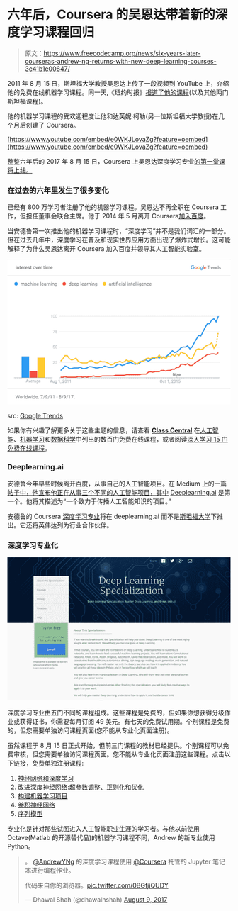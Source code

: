 # 六年后，Coursera 的吴恩达带着新的深度学习课程回归

> 原文：<https://www.freecodecamp.org/news/six-years-later-courseras-andrew-ng-returns-with-new-deep-learning-courses-3c41b1e00647/>

2011 年 8 月 15 日，斯坦福大学教授吴恩达上传了一段视频到 YouTube 上，介绍他的免费在线机器学习课程。同一天,《纽约时报》[报道了他的课程](http://www.nytimes.com/2011/08/16/science/16stanford.html)(以及其他两门斯坦福课程)。

他的机器学习课程的受欢迎程度让他和达芙妮·柯勒(另一位斯坦福大学教授)在几个月后创建了 Coursera。

[https://www.youtube.com/embed/e0WKJLovaZg?feature=oembed](https://www.youtube.com/embed/e0WKJLovaZg?feature=oembed)

整整六年后的 2017 年 8 月 15 日，Coursera 上吴恩达深度学习专业[的第一堂课将上线。](http://bit.ly/2wuxj3P)

### 在过去的六年里发生了很多变化

已经有 800 万学习者注册了他的机器学习课程。吴恩达不再全职在 Coursera 工作，但担任董事会联合主席。他于 2014 年 5 月离开 Coursera[加入百度](https://www.class-central.com/report/coursera-co-founder-andrew-ng-to-join-baidu-as-chief-scientist/)。

当安德鲁第一次推出他的机器学习课程时，“深度学习”并不是我们词汇的一部分。但在过去几年中，深度学习在普及和现实世界应用方面出现了爆炸式增长。这可能解释了为什么吴恩达离开 Coursera 加入百度并领导其人工智能实验室。

![1*n7Vq_NN26YG8rWJWQpzvHg](img/215bca0559fa0fd59b82f15c72de472d.png)

src: [Google Trends](https://trends.google.com/trends/explore?date=2011-07-09%202017-08-09&q=machine%20learning,deep%20learning,artificial%20intelligence)

如果你有兴趣了解更多关于这些主题的信息，请查看 [**Class Central**](https://www.class-central.com/) 在[人工智能](https://www.class-central.com/subject/ai)、[机器学习](https://www.class-central.com/subject/machine-learning)和[数据科学](https://www.class-central.com/subject/data-science)中列出的数百门免费在线课程，或者阅读[深入学习 15 门免费在线课程](https://medium.freecodecamp.org/dive-into-deep-learning-with-these-23-online-courses-bf247d289cc0)。

### Deeplearning.ai

安德鲁今年早些时候离开百度，从事自己的人工智能项目。在 Medium 上的一篇[帖子中，他宣布他正在从事三个不同的人工智能项目，其中](https://medium.com/@andrewng/deeplearning-ai-announcing-new-deep-learning-courses-on-coursera-43af0a368116) [Deeplearning.ai](https://www.deeplearning.ai/) 是第一个。他将其描述为“一个致力于传播人工智能知识的项目。”

安德鲁的 Coursera [深度学习专业](http://bit.ly/2wuxj3P)将在 deeplearning.ai 而不是[斯坦福大学](https://www.class-central.com/university/stanford)下推出。它还将英伟达列为行业合作伙伴。

### 深度学习专业化

![0*qoJVabDUKEYpmN3N](img/f1c420da59294c739a6c229d9a1547c0.png)

深度学习专业由五门不同的课程组成。这些课程是免费的，但如果你想获得分级作业或获得证书，你需要每月订阅 49 美元。有七天的免费试用期。个别课程是免费的，但您需要单独访问课程页面(您不能从专业化页面注册)。

虽然课程于 8 月 15 日正式开始，但前三门课程的教材已经提供。个别课程可以免费审核，但您需要单独访问课程页面。您不能从专业化页面注册这些课程。点击以下链接，免费单独注册课程:

1.  [神经网络和深度学习](https://www.class-central.com/mooc/9058/coursera-neural-networks-and-deep-learning)
2.  [改进深度神经网络:超参数调整、正则化和优化](https://www.class-central.com/mooc/9058/coursera-neural-networks-and-deep-learning)
3.  [构建机器学习项目](https://www.class-central.com/mooc/9056/coursera-structuring-machine-learning-projects)
4.  [卷积神经网络](http://bit.ly/2fvTDWQ)
5.  [序列模型](http://bit.ly/2vSR6Mf)

专业化是针对那些试图进入人工智能职业生涯的学习者。与他以前使用 Octave(Matlab 的开源替代品)的机器学习课程不同，Andrew 的新专业使用 Python。

> 。 [@AndrewYNg](https://twitter.com/AndrewYNg?ref_src=twsrc%5Etfw) 的深度学习课程使用 [@Coursera](https://twitter.com/coursera?ref_src=twsrc%5Etfw) 托管的 Jupyter 笔记本进行编程作业。
> 
> 代码来自你的浏览器。[pic.twitter.com/0BGfjiQUDY](https://t.co/0BGfjiQUDY)
> 
> — Dhawal Shah (@dhawalhshah) [August 9, 2017](https://twitter.com/dhawalhshah/status/895377929898647552?ref_src=twsrc%5Etfw)